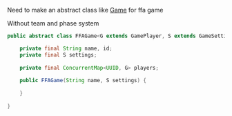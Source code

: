 Need to make an abstract class like [Game](orion-games/engine/src/main/java/fr/orion/game/engine/Game.java) for ffa game

Without team and phase system

```java
public abstract class FFAGame<G extends GamePlayer, S extends GameSettings> {

    private final String name, id;
    private final S settings;
    
    private final ConcurrentMap<UUID, G> players;
    
    public FFAGame(String name, S settings) {
        
    }
    
}
```
